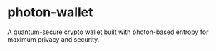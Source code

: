 # photon-wallet
A quantum-secure crypto wallet built with photon-based entropy for maximum privacy and security.
